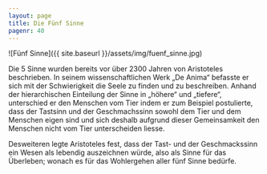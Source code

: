 ```yaml
---
layout: page
title: Die Fünf Sinne
pagenr: 40
---
```

![Fünf Sinne]({{ site.baseurl }}/assets/img/fuenf_sinne.jpg)

Die 5 Sinne wurden bereits vor über 2300 Jahren von Aristoteles beschrieben. In seinem wissenschaftlichen Werk „De Anima“ befasste er sich mit der Schwierigkeit die Seele zu finden und zu beschreiben. Anhand der hierarchischen Einteilung der Sinne in „höhere“ und „tiefere“, unterschied er den Menschen vom Tier indem er zum Beispiel postulierte, dass der Tastsinn und der Geschmachssinn sowohl dem Tier und dem Menschen eigen sind und sich deshalb aufgrund dieser Gemeinsamkeit den Menschen nicht vom Tier unterscheiden liesse.

Desweiteren legte Aristoteles fest, dass der Tast- und der Geschmackssinn ein Wesen als lebendig auszeichnen würde, also als Sinne für das Überleben; wonach es für das Wohlergehen aller fünf Sinne bedürfe.
